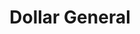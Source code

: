 ---
title: "Dollar General"
url: /charlotte/dollar-general-albemarle-road-2/
shop: variety store
---